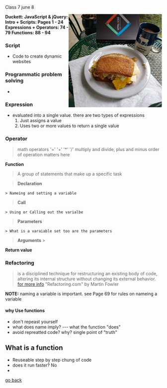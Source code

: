 Class 7 june 8

**Duckett: JavaScript & jQuery: <img src ="images/studybreaky.jpg" height="300px" align ="right">
Intro + Scripts: Pages 1 - 24
Expressions + Operators: 74 - 79
Functions: 88 - 94**


### Script
- Code to create dynamic websites

### Programmatic problem solving

- 

### Expression

- evaluated into a single value. there are two types of expressions
    1. Just assigns a value
    1. Uses two or more values to return a single value

### Operator
> math operators '=' '+' '*' '/'  multiply and divide, plus and minus 
> order of operation matters here

**Function**

> A group of statements that make up a specific task

> **Declaration**

    > Nameing and setting a variable

> **Call**

    > Using or Calling out the varialbe

> **Parameters**

    > What is a varaiable set too are the parameters

> **Arguments**
    >

**Return value**




### Refactoring

> is a disciplined technique for restructuring an existing body of code, altering its internal structure without changing its external behavior. [for more info](https://refactoring.com/) "Refactoring.com" by Martin Fowler


**NOTE:** naming a variable is important. see Page 69 for rules on nameing a variable

#### why Use functions
- don't repeast yourself
- what does name imply? --- what the function "does"
- avoid repreatted code?  why? single point of "truth"

## What is a function
- Reuseable step by step chung of code
- does it run faster? No
- 

[go back](../README.md)